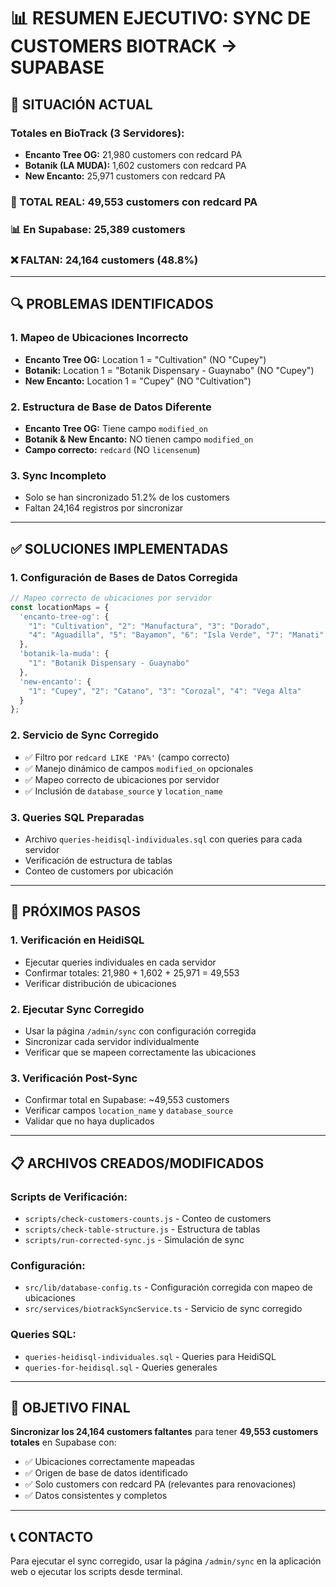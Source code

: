 # 📊 RESUMEN EJECUTIVO: SYNC DE CUSTOMERS BIOTRACK → SUPABASE

## 🎯 **SITUACIÓN ACTUAL**

### **Totales en BioTrack (3 Servidores):**
- **Encanto Tree OG:** 21,980 customers con redcard PA
- **Botanik (LA MUDA):** 1,602 customers con redcard PA  
- **New Encanto:** 25,971 customers con redcard PA

### **🎯 TOTAL REAL: 49,553 customers con redcard PA**
### **📊 En Supabase: 25,389 customers**
### **❌ FALTAN: 24,164 customers (48.8%)**

---

## 🔍 **PROBLEMAS IDENTIFICADOS**

### **1. Mapeo de Ubicaciones Incorrecto**
- **Encanto Tree OG:** Location 1 = "Cultivation" (NO "Cupey")
- **Botanik:** Location 1 = "Botanik Dispensary - Guaynabo" (NO "Cupey")
- **New Encanto:** Location 1 = "Cupey" (NO "Cultivation")

### **2. Estructura de Base de Datos Diferente**
- **Encanto Tree OG:** Tiene campo `modified_on`
- **Botanik & New Encanto:** NO tienen campo `modified_on`
- **Campo correcto:** `redcard` (NO `licensenum`)

### **3. Sync Incompleto**
- Solo se han sincronizado 51.2% de los customers
- Faltan 24,164 registros por sincronizar

---

## ✅ **SOLUCIONES IMPLEMENTADAS**

### **1. Configuración de Bases de Datos Corregida**
```typescript
// Mapeo correcto de ubicaciones por servidor
const locationMaps = {
  'encanto-tree-og': {
    "1": "Cultivation", "2": "Manufactura", "3": "Dorado",
    "4": "Aguadilla", "5": "Bayamon", "6": "Isla Verde", "7": "Manati"
  },
  'botanik-la-muda': {
    "1": "Botanik Dispensary - Guaynabo"
  },
  'new-encanto': {
    "1": "Cupey", "2": "Catano", "3": "Corozal", "4": "Vega Alta"
  }
};
```

### **2. Servicio de Sync Corregido**
- ✅ Filtro por `redcard LIKE 'PA%'` (campo correcto)
- ✅ Manejo dinámico de campos `modified_on` opcionales
- ✅ Mapeo correcto de ubicaciones por servidor
- ✅ Inclusión de `database_source` y `location_name`

### **3. Queries SQL Preparadas**
- Archivo `queries-heidisql-individuales.sql` con queries para cada servidor
- Verificación de estructura de tablas
- Conteo de customers por ubicación

---

## 🚀 **PRÓXIMOS PASOS**

### **1. Verificación en HeidiSQL**
- Ejecutar queries individuales en cada servidor
- Confirmar totales: 21,980 + 1,602 + 25,971 = 49,553
- Verificar distribución de ubicaciones

### **2. Ejecutar Sync Corregido**
- Usar la página `/admin/sync` con configuración corregida
- Sincronizar cada servidor individualmente
- Verificar que se mapeen correctamente las ubicaciones

### **3. Verificación Post-Sync**
- Confirmar total en Supabase: ~49,553 customers
- Verificar campos `location_name` y `database_source`
- Validar que no haya duplicados

---

## 📋 **ARCHIVOS CREADOS/MODIFICADOS**

### **Scripts de Verificación:**
- `scripts/check-customers-counts.js` - Conteo de customers
- `scripts/check-table-structure.js` - Estructura de tablas
- `scripts/run-corrected-sync.js` - Simulación de sync

### **Configuración:**
- `src/lib/database-config.ts` - Configuración corregida con mapeo de ubicaciones
- `src/services/biotrackSyncService.ts` - Servicio de sync corregido

### **Queries SQL:**
- `queries-heidisql-individuales.sql` - Queries para HeidiSQL
- `queries-for-heidisql.sql` - Queries generales

---

## 🎯 **OBJETIVO FINAL**

**Sincronizar los 24,164 customers faltantes** para tener **49,553 customers totales** en Supabase con:
- ✅ Ubicaciones correctamente mapeadas
- ✅ Origen de base de datos identificado
- ✅ Solo customers con redcard PA (relevantes para renovaciones)
- ✅ Datos consistentes y completos

---

## 📞 **CONTACTO**

Para ejecutar el sync corregido, usar la página `/admin/sync` en la aplicación web o ejecutar los scripts desde terminal.
